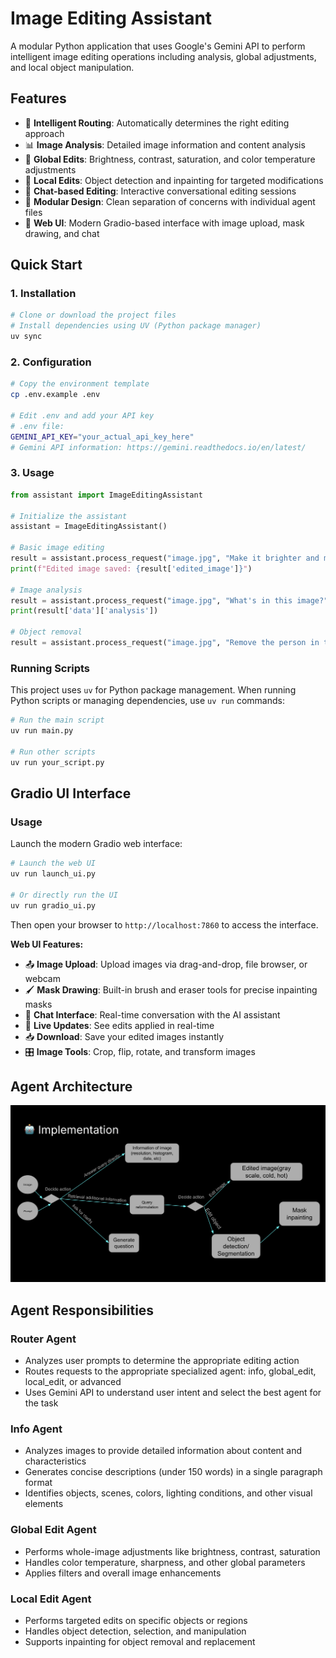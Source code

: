 # Image Editing Assistant

A modular Python application that uses Google's Gemini API to perform intelligent image editing operations including analysis, global adjustments, and local object manipulation.

## Features

- 🤖 **Intelligent Routing**: Automatically determines the right editing approach
- 📊 **Image Analysis**: Detailed image information and content analysis
- 🌈 **Global Edits**: Brightness, contrast, saturation, and color temperature adjustments
- 🎯 **Local Edits**: Object detection and inpainting for targeted modifications
- 💬 **Chat-based Editing**: Interactive conversational editing sessions
- 📁 **Modular Design**: Clean separation of concerns with individual agent files
- 🎨 **Web UI**: Modern Gradio-based interface with image upload, mask drawing, and chat

## Quick Start

### 1. Installation

```bash
# Clone or download the project files
# Install dependencies using UV (Python package manager)
uv sync
```

### 2. Configuration

```bash
# Copy the environment template
cp .env.example .env

# Edit .env and add your API key
# .env file:
GEMINI_API_KEY="your_actual_api_key_here"
# Gemini API information: https://gemini.readthedocs.io/en/latest/
```

### 3. Usage

```python
from assistant import ImageEditingAssistant

# Initialize the assistant
assistant = ImageEditingAssistant()

# Basic image editing
result = assistant.process_request("image.jpg", "Make it brighter and more vibrant")
print(f"Edited image saved: {result['edited_image']}")

# Image analysis
result = assistant.process_request("image.jpg", "What's in this image?")
print(result['data']['analysis'])

# Object removal
result = assistant.process_request("image.jpg", "Remove the person in the background")
```

### Running Scripts

This project uses `uv` for Python package management. When running Python scripts or managing dependencies, use `uv run` commands:

```bash
# Run the main script
uv run main.py

# Run other scripts
uv run your_script.py
```

## Gradio UI Interface

### Usage

Launch the modern Gradio web interface:

```bash
# Launch the web UI
uv run launch_ui.py

# Or directly run the UI
uv run gradio_ui.py
```

Then open your browser to `http://localhost:7860` to access the interface.

**Web UI Features:**

- 📤 **Image Upload**: Upload images via drag-and-drop, file browser, or webcam
- 🖌️ **Mask Drawing**: Built-in brush and eraser tools for precise inpainting masks
- 💬 **Chat Interface**: Real-time conversation with the AI assistant
- 🔄 **Live Updates**: See edits applied in real-time
- 📥 **Download**: Save your edited images instantly
- 🎛️ **Image Tools**: Crop, flip, rotate, and transform images

## Agent Architecture

![Agent Architecture Diagram](agent-map.png)

## Agent Responsibilities

### Router Agent

- Analyzes user prompts to determine the appropriate editing action
- Routes requests to the appropriate specialized agent: info, global_edit, local_edit, or advanced
- Uses Gemini API to understand user intent and select the best agent for the task

### Info Agent

- Analyzes images to provide detailed information about content and characteristics
- Generates concise descriptions (under 150 words) in a single paragraph format
- Identifies objects, scenes, colors, lighting conditions, and other visual elements

### Global Edit Agent

- Performs whole-image adjustments like brightness, contrast, saturation
- Handles color temperature, sharpness, and other global parameters
- Applies filters and overall image enhancements

### Local Edit Agent

- Performs targeted edits on specific objects or regions
- Handles object detection, selection, and manipulation
- Supports inpainting for object removal and replacement

